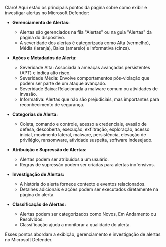 Claro! Aqui estão os principais pontos da página sobre como exibir e investigar alertas no Microsoft Defender:

- **Gerenciamento de Alertas:**
  - Alertas são gerenciados na fila "Alertas" ou na guia "Alertas" da página do dispositivo.
  - A severidade dos alertas é categorizada como Alta (vermelho), Média (laranja), Baixa (amarelo) e Informativa (cinza).

- **Ações e Metadados de Alerta:**
  - Severidade Alta: Associada a ameaças avançadas persistentes (APT) e indica alto risco.
  - Severidade Média: Envolve comportamentos pós-violação que podem ser parte de um ataque avançado.
  - Severidade Baixa: Relacionada a malware comum ou atividades de invasão.
  - Informativa: Alertas que não são prejudiciais, mas importantes para reconhecimento de segurança.

- **Categorias de Alerta:**
  - Coleta, comando e controle, acesso a credenciais, evasão de defesa, descoberta, execução, exfiltração, exploração, acesso inicial, movimento lateral, malware, persistência, elevação de privilégio, ransomware, atividade suspeita, software indesejado.

- **Atribuição e Supressão de Alertas:**
  - Alertas podem ser atribuídos a um usuário.
  - Regras de supressão podem ser criadas para alertas inofensivos.

- **Investigação de Alertas:**
  - A história do alerta fornece contexto e eventos relacionados.
  - Detalhes adicionais e ações podem ser executados diretamente na página do alerta.

- **Classificação de Alertas:**
  - Alertas podem ser categorizados como Novos, Em Andamento ou Resolvidos.
  - Classificação ajuda a monitorar a qualidade do alerta.

Esses pontos abordam a exibição, gerenciamento e investigação de alertas no Microsoft Defender. 